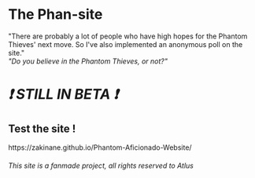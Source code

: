 # The Phan-site
"There are probably a lot of people who have high hopes for the Phantom Thieves' next move. So I've also implemented an anonymous poll on the site."
</br>
<i>"Do you believe in the Phantom Thieves, or not?"</i>

<h1><i>❗ STILL IN BETA ❗</i></h2>

<h2>Test the site ! </h2> 
https://zakinane.github.io/Phantom-Aficionado-Website/

<H6>This site is a fanmade project, all rights reserved to Atlus</H6>

